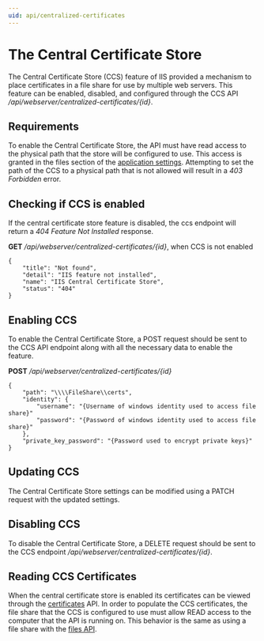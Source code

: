 ```yaml
---
uid: api/centralized-certificates
---
```


# The Central Certificate Store

The Central Certificate Store (CCS) feature of IIS provided a mechanism to place certificates in a file share for use by multiple web servers. This feature can be enabled, disabled, and configured through the CCS API _/api/webserver/centralized-certificates/{id}_.

## Requirements

To enable the Central Certificate Store, the API must have read access to the physical path that the store will be configured to use. This access is granted in the files section of the [application settings](../configuration/appsettings.json.md#files). Attempting to set the path of the CCS to a physical path that is not allowed will result in a _403 Forbidden_ error.

## Checking if CCS is enabled

If the central certificate store feature is disabled, the ccs endpoint will return a _404 Feature Not Installed_ response.

**GET** _/api/webserver/centralized-certificates/{id}_, when CCS is not enabled

```
{
    "title": "Not found",
    "detail": "IIS feature not installed",
    "name": "IIS Central Certificate Store",
    "status": "404"
}
```

## Enabling CCS

To enable the Central Certificate Store, a POST request should be sent to the CCS API endpoint along with all the necessary data to enable the feature.

**POST** _/api/webserver/centralized-certificates/{id}_

```
{
    "path": "\\\\FileShare\\certs",
    "identity": {
        "username": "{Username of windows identity used to access file share}"
        "password": "{Password of windows identity used to access file share}"
    },
    "private_key_password": "{Password used to encrypt private keys}"
}
```

## Updating CCS

The Central Certificate Store settings can be modified using a PATCH request with the updated settings.

## Disabling CCS

To disable the Central Certificate Store, a DELETE request should be sent to the CCS endpoint _/api/webserver/centralized-certificates/{id}_.

## Reading CCS Certificates

When the central certificate store is enabled its certificates can be viewed through the [certificates](certificates.md) API. In order to populate the CCS certificates, the file share that the CCS is configured to use must allow READ access to the computer that the API is running on. This behavior is the same as using a file share with the [files API](files.md#using-file-shares). 
